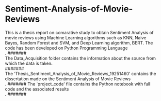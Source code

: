 # Sentiment-Analysis-of-Movie-Reviews
This is a thesis report on comarative study to obtain Sentiment Analysis of movie reviews using Machine Learning algorithms such as KNN, Naive Bayes, Random Forest and SVM, and Deep Learning algorithm, BERT. The code has been developed on Python Programming Language<br>.
#######<br>
The Data_Acquisition folder contains the information about the source from which the data is taken.<br>
#######<br>
The 'Thesis_Sentiment_Analysis_of_Movie_Reviews_19251460' contains the dissertation made on the Sentiment Analysis of Movie Reviews<br>.
#######
The 'project_code' file contains the Python notebook with full code and the associated results<br>.
#######
